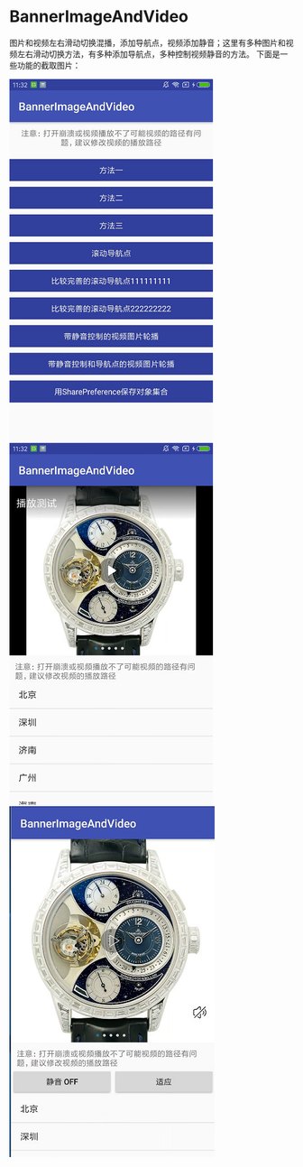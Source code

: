 # BannerImageAndVideo
图片和视频左右滑动切换混播，添加导航点，视频添加静音；这里有多种图片和视频左右滑动切换方法，有多种添加导航点，多种控制视频静音的方法。
下面是一些功能的截取图片：

![image](https://github.com/DawenZeng/BannerImageAndVideo/blob/master/images/one.png)
![image](https://github.com/DawenZeng/BannerImageAndVideo/blob/master/images/two.png)
![image](https://github.com/DawenZeng/BannerImageAndVideo/blob/master/images/three.png)
